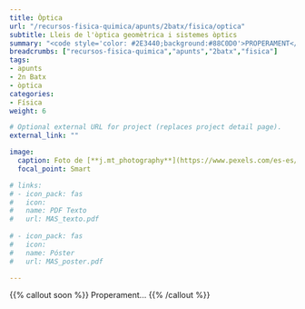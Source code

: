 ```yaml
---
title: Òptica
url: "/recursos-fisica-quimica/apunts/2batx/fisica/optica"
subtitle: Lleis de l'òptica geomètrica i sistemes òptics
summary: "<code style='color: #2E3440;background:#88C0D0'>PROPERAMENT</code> <br> Lleis de l'òptica geomètrica. Sistemes òptics. L'ull humà. Instruments òptics."
breadcrumbs: ["recursos-fisica-quimica","apunts","2batx","fisica"]
tags:
- apunts
- 2n Batx
- òptica
categories:
- Física
weight: 6

# Optional external URL for project (replaces project detail page).
external_link: ""

image:
  caption: Foto de [**j.mt_photography**](https://www.pexels.com/es-es/@j-mt_photography-628996) en [Pexels](https://www.pexels.com/es-es/)
  focal_point: Smart

# links:
# - icon_pack: fas
#   icon:
#   name: PDF Texto
#   url: MAS_texto.pdf
  
# - icon_pack: fas
#   icon:
#   name: Póster
#   url: MAS_poster.pdf

---
```


<!-- <iframe src="https://phet.colorado.edu/sims/html/bending-light/latest/bending-light_es.html" width="800" height="600" scrolling="no" allowfullscreen></iframe> -->

<!-- https://animagraffs.com/human-eye/ -->

{{% callout soon %}}
Properament...
{{% /callout %}}